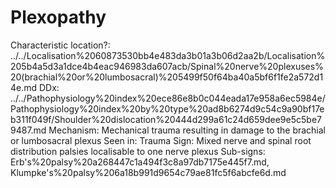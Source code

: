 # Plexopathy

Characteristic location?: ../../Localisation%2060873530bb4e483da3b01a3b06d2aa2b/Localisation%205b4a5d3a1dce4b4eac946983da607acb/Spinal%20nerve%20plexuses%20(brachial%20or%20lumbosacral)%205499f50f64ba40a5bf6f1fe2a572d14e.md
DDx: ../../Pathophysiology%20index%20ece86e8b0c044eada17e958a6ec5984e/Pathophysiology%20index%20by%20type%20ad8b6274d9c54c9a90bf17eb311f049f/Shoulder%20dislocation%20444d299a61c24d659dee9e5c5be79487.md
Mechanism: Mechanical trauma resulting in damage to the brachial or lumbosacral plexus
Seen in: Trauma
Sign: Mixed nerve and spinal root distribution palsies localisable to one nerve plexus
Sub-signs: Erb's%20palsy%20a268447c1a494f3c8a97db7175e445f7.md, Klumpke's%20palsy%206a18b991d9654c79ae81fc5f6abcfe6d.md
